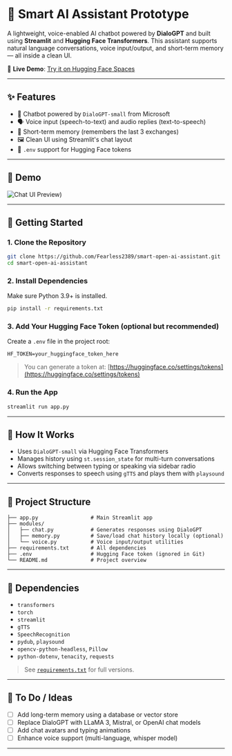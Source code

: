 
# 🤖 Smart AI Assistant Prototype

A lightweight, voice-enabled AI chatbot powered by **DialoGPT** and built using **Streamlit** and **Hugging Face Transformers**. This assistant supports natural language conversations, voice input/output, and short-term memory — all inside a clean UI.

🔗 **Live Demo**: [Try it on Hugging Face Spaces](https://huggingface.co/spaces/RuthvikReddy45/smart-ai-assistant-prototype)

---

## ✨ Features

- 💬 Chatbot powered by `DialoGPT-small` from Microsoft
- 🗣️ Voice input (speech-to-text) and audio replies (text-to-speech)
- 🧵 Short-term memory (remembers the last 3 exchanges)
- 🖼️ Clean UI using Streamlit's chat layout
- 🔐 `.env` support for Hugging Face tokens

---

## 📸 Demo

<!-- Optional: Add a screenshot -->
![Chat UI Preview](https://github.com/user-attachments/assets/479be8aa-7d44-46a5-80a5-fb3adb66c13b))


---

## 🚀 Getting Started

### 1. Clone the Repository

```bash
git clone https://github.com/Fearless2389/smart-open-ai-assistant.git
cd smart-open-ai-assistant
````

### 2. Install Dependencies

Make sure Python 3.9+ is installed.

```bash
pip install -r requirements.txt
```

### 3. Add Your Hugging Face Token (optional but recommended)

Create a `.env` file in the project root:

```
HF_TOKEN=your_huggingface_token_here
```

> You can generate a token at: [https://huggingface.co/settings/tokens](https://huggingface.co/settings/tokens)

### 4. Run the App

```bash
streamlit run app.py
```

---

## 🧠 How It Works

* Uses `DialoGPT-small` via Hugging Face Transformers
* Manages history using `st.session_state` for multi-turn conversations
* Allows switching between typing or speaking via sidebar radio
* Converts responses to speech using `gTTS` and plays them with `playsound`

---

## 📁 Project Structure

```
├── app.py                 # Main Streamlit app
├── modules/
│   ├── chat.py            # Generates responses using DialoGPT
│   ├── memory.py          # Save/load chat history locally (optional)
│   └── voice.py           # Voice input/output utilities
├── requirements.txt       # All dependencies
├── .env                   # Hugging Face token (ignored in Git)
└── README.md              # Project overview
```

---

## 🧩 Dependencies

* `transformers`
* `torch`
* `streamlit`
* `gTTS`
* `SpeechRecognition`
* `pydub`, `playsound`
* `opencv-python-headless`, `Pillow`
* `python-dotenv`, `tenacity`, `requests`

> See [`requirements.txt`](./requirements.txt) for full versions.

---

## 📌 To Do / Ideas

* [ ] Add long-term memory using a database or vector store
* [ ] Replace DialoGPT with LLaMA 3, Mistral, or OpenAI chat models
* [ ] Add chat avatars and typing animations
* [ ] Enhance voice support (multi-language, whisper model)

---




